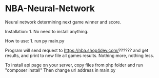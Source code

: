 # NBA-Neural-Network
Neural network determining next game winner and score. 

Installation:
	1. No need to install anything.
	
How to use:
	1. run py main.py

Program will send request to https://nba.shop4dev.com/?????? and get results,
and print to new file all games results.
Nothing more, nothing less.

To install api page on your server, copy files from php folder and run "composer install"
Then change url address in main.py